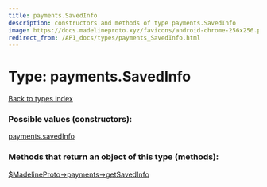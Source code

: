 ```yaml
---
title: payments.SavedInfo
description: constructors and methods of type payments.SavedInfo
image: https://docs.madelineproto.xyz/favicons/android-chrome-256x256.png
redirect_from: /API_docs/types/payments_SavedInfo.html
---
```

# Type: payments.SavedInfo  
[Back to types index](index.md)



### Possible values (constructors):

[payments.savedInfo](../constructors/payments.savedInfo.md)  



### Methods that return an object of this type (methods):

[$MadelineProto->payments->getSavedInfo](../methods/payments.getSavedInfo.md)  




